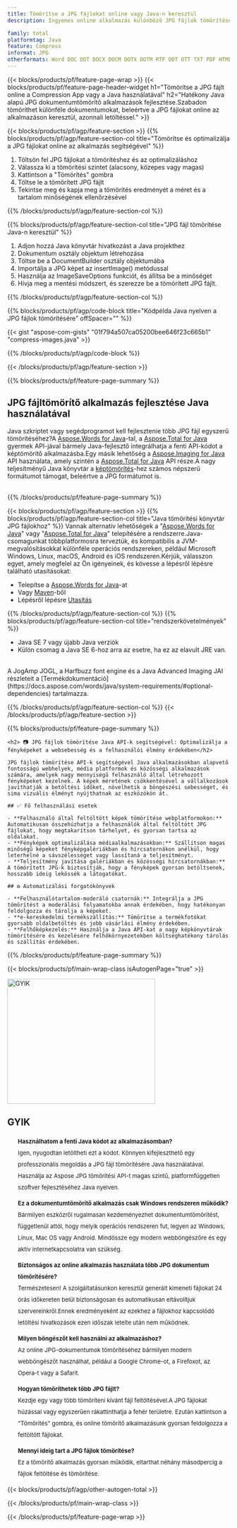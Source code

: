 ```yaml
---
title: Tömörítse a JPG fájlokat online vagy Java-n keresztül
description: Ingyenes online alkalmazás különböző JPG fájlok tömörítésére.Java tömörítési könyvtár kódja JPG dokumentumokhoz. 

family: total
platformtag: Java
feature: Compress
informat: JPG
otherformats: Word DOC DOT DOCX DOCM DOTX DOTM RTF ODT OTT TXT PDF HTML MHTML Excel XLS XLSX XLSB XLSM XLT XLTX XLTM CSV TSV ODS Powerpoint PPT PPS PPTX POTX PPSX PPTM PPSM POTM ODP Image BMP GIF JPEG JPG PNG APNG TIFF
---
```

{{< blocks/products/pf/feature-page-wrap >}}
{{< blocks/products/pf/feature-page-header-widget h1="Tömörítse a JPG fájlt online a Compression App vagy a Java használatával" h2="Hatékony Java alapú JPG dokumentumtömörítő alkalmazások fejlesztése.Szabadon tömöríthet különféle dokumentumokat, beleértve a JPG fájlokat online az alkalmazáson keresztül, azonnali letöltéssel." >}}

{{< blocks/products/pf/agp/feature-section >}}
{{% blocks/products/pf/agp/feature-section-col title="Tömörítse és optimalizálja a JPG fájlokat online az alkalmazás segítségével" %}}

1. Töltsön fel JPG fájlokat a tömörítéshez és az optimalizáláshoz
1. Válassza ki a tömörítési szintet (alacsony, közepes vagy magas)
1. Kattintson a "Tömörítés" gombra
1. Töltse le a tömörített JPG fájlt
1. Tekintse meg és kapja meg a tömörítés eredményét a méret és a tartalom minőségének ellenőrzésével

{{% /blocks/products/pf/agp/feature-section-col %}}

{{% blocks/products/pf/agp/feature-section-col title="JPG fájl tömörítése Java-n keresztül" %}}

1. Adjon hozzá Java könyvtár hivatkozást a Java projekthez
1. Dokumentum osztály objektum létrehozása
1. Töltse be a DocumentBuilder osztály objektumába
1. Importálja a JPG képet az insertImage() metódussal
1. Használja az ImageSaveOptions funkciót, és állítsa be a minőséget
1. Hívja meg a mentési módszert, és szerezze be a tömörített JPG fájlt.

{{% /blocks/products/pf/agp/feature-section-col %}}

{{% blocks/products/pf/agp/code-block title="Kódpélda Java nyelven a JPG fájlok tömörítésére" offSpacer="" %}}

{{< gist "aspose-com-gists" "01f794a507ca05200bee646f23c665b1" "compress-images.java" >}}

{{% /blocks/products/pf/agp/code-block %}}

{{< /blocks/products/pf/agp/feature-section >}}


{{% blocks/products/pf/feature-page-summary %}}


<h2>JPG fájltömörítő alkalmazás fejlesztése Java használatával</h2>

Java szkriptet vagy segédprogramot kell fejlesztenie több JPG fájl egyszerű tömörítéséhez?A [Aspose.Words for Java](https://products.aspose.com/words/hu/java/)-tal, a [Aspose.Total for Java](https://products.aspose.com/total/hu/java/) gyermek API-jával bármely Java-fejlesztő integrálhatja a fenti API-kódot a képtömörítő alkalmazásba.Egy másik lehetőség a [Aspose.Imaging for Java](https://products.aspose.com/imaging/hu/java/) API használata, amely szintén a [Aspose.Total for Java](https://products.aspose.com/total/hu/java/) API része.A nagy teljesítményű Java könyvtár a [képtömörítés](https://products.aspose.com/imaging/hu/java/compress/)-hez számos népszerű formátumot támogat, beleértve a JPG formátumot is.<br /><br />

{{% /blocks/products/pf/feature-page-summary %}}

{{< blocks/products/pf/agp/feature-section >}}
{{% blocks/products/pf/agp/feature-section-col title="Java tömörítési könyvtár JPG fájlokhoz" %}}
Vannak alternatív lehetőségek a "[Aspose.Words for Java](https://products.aspose.com/words/hu/java/)" vagy "[Aspose.Total for Java](https://products.aspose.com/total/hu/java/)" telepítésére a rendszerre.Java-csomagunkat többplatformosra terveztük, és kompatibilis a JVM-megvalósításokkal különféle operációs rendszereken, például Microsoft Windows, Linux, macOS, Android és iOS rendszeren.Kérjük, válasszon egyet, amely megfelel az Ön igényeinek, és kövesse a lépésről lépésre található utasításokat:<br />

- Telepítse a [Aspose.Words for Java](https://docs.aspose.com/words/java/installation/)-at
- Vagy [Maven](https://releases.aspose.com/java/repo/com/aspose/aspose-words/)-ből
- Lépésről lépésre [Utasítás](https://docs.aspose.com/words/java/installation/#install-aspose-words-for-java-from-maven-repository)

{{% /blocks/products/pf/agp/feature-section-col %}}
{{% blocks/products/pf/agp/feature-section-col title="rendszerkövetelmények" %}}

- Java SE 7 vagy újabb Java verziók
- Külön csomag a Java SE 6-hoz arra az esetre, ha ez az elavult JRE van.

<br />
A JogAmp JOGL, a Harfbuzz font engine és a Java Advanced Imaging JAI részleteit a [Termékdokumentáció](https://docs.aspose.com/words/java/system-requirements/#optional-dependencies) tartalmazza.

{{% /blocks/products/pf/agp/feature-section-col %}}
{{< /blocks/products/pf/agp/feature-section >}}

{{% blocks/products/pf/feature-page-summary %}}
```
<h2> 📷 JPG fájlok tömörítése Java API-k segítségével: Optimalizálja a fényképeket a websebesség és a felhasználói élmény érdekében</h2>

JPG fájlok tömörítése API-k segítségével Java alkalmazásokban alapvető fontosságú webhelyek, média platformok és közösségi alkalmazások számára, amelyek nagy mennyiségű felhasználó által létrehozott fényképeket kezelnek. A képek méretének csökkentésével a vállalkozások javíthatják a betöltési időket, növelhetik a böngészési sebességet, és sima vizuális élményt nyújthatnak az eszközökön át.

## ✅ Fő felhasználási esetek

- **Felhasználó által feltöltött képek tömörítése webplatformokon:** Automatikusan összehúzhatja a felhasználók által feltöltött JPG fájlokat, hogy megtakarítson tárhelyet, és gyorsan tartsa az oldalakat.
- **Fényképek optimalizálása médiaalkalmazásokban:** Szállítson magas minőségű képeket fényképgalériákban és hírcsatornákon anélkül, hogy leterhelné a sávszélességet vagy lassítaná a teljesítményt.
- **Teljesítmény javítása galériákban és közösségi hírcsatornákban:** A tömörített JPG-k biztosítják, hogy a fényképek gyorsan betöltsenek, hosszabb ideig lekössék a látogatókat.

## ⚙️ Automatizálási forgatókönyvek

- **Felhasználótartalom-moderáló csatornák:** Integrálja a JPG tömörítést a moderálási folyamatokba annak érdekében, hogy hatékonyan feldolgozza és tárolja a képeket.
- **e-kereskedelmi termékszállítás:** Tömörítse a termékfotókat gyorsabb oldalbetöltés és jobb vásárlási élmény érdekében.
- **Felhőképkezelés:** Használja a Java API-kat a nagy képkönyvtárak tömörítésére és kezelésére felhőkörnyezetekben költséghatékony tárolás és szállítás érdekében.
```
{{% /blocks/products/pf/feature-page-summary %}}
{{< blocks/products/pf/main-wrap-class isAutogenPage="true" >}}


<style>.howtolist li{margin-right: 0!important;line-height: 26px;position: relative;margin-bottom: 10px;font-size: 13px;list-style-type: none;}</style>
<div class="col-md-12 tl bg-gray-dark howtolist section">
  <a class="anchor" name="faqpage"></a>
  <div class="container tl dflex" itemscope="" itemtype="https://schema.org/FAQPage">
      <div class="col-md-4 howtosectiongfx">
          <img class="social-panel-hide-on-mobile" src="https://www.groupdocs.cloud/templates/brand/images/groupdocs/conversion/groupdocs_conversion-brand.png" alt="GYIK" width="335" height="283">
      </div>
      <div class="howtosection col-md-8">
          <div>
              <h2>GYIK</h2>
               <ul>
                  <li itemscope="" itemprop="mainEntity" itemtype="https://schema.org/Question">
                      <div>
                          <span itemprop="name"><b>Használhatom a fenti Java kódot az alkalmazásomban?</b></span>
                      </div>
                      <div itemscope="" itemprop="acceptedAnswer" itemtype="https://schema.org/Answer">
                          <span itemprop="text">Igen, nyugodtan letöltheti ezt a kódot. Könnyen kifejleszthető egy professzionális megoldás a JPG fájl tömörítésére Java használatával. Használja az Aspose JPG tömörítési API-t magas szintű, platformfüggetlen szoftver fejlesztéséhez Java nyelven.</span>
                      </div>
                  </li>
                  <li itemscope="" itemprop="mainEntity" itemtype="https://schema.org/Question">
                      <div>
                          <span itemprop="name"><b>Ez a dokumentumtömörítő alkalmazás csak Windows rendszeren működik?</b></span>
                      </div>
                      <div itemscope="" itemprop="acceptedAnswer" itemtype="https://schema.org/Answer">
                          <span itemprop="text">Bármilyen eszközről rugalmasan kezdeményezhet dokumentumtömörítést, függetlenül attól, hogy melyik operációs rendszeren fut, legyen az Windows, Linux, Mac OS vagy Android. Mindössze egy modern webböngészőre és egy aktív internetkapcsolatra van szükség.</span>
                      </div>
                  </li>
                  <li itemscope="" itemprop="mainEntity" itemtype="https://schema.org/Question">
                      <div>
                          <span itemprop="name"><b>Biztonságos az online alkalmazás használata több JPG dokumentum tömörítésére?</b></span>
                      </div>
                      <div itemscope="" itemprop="acceptedAnswer" itemtype="https://schema.org/Answer">
                          <span itemprop="text">Természetesen! A szolgáltatásunkon keresztül generált kimeneti fájlokat 24 órás időkereten belül biztonságosan és automatikusan eltávolítjuk szervereinkről.Ennek eredményeként az ezekhez a fájlokhoz kapcsolódó letöltési hivatkozások ezen időszak letelte után nem működnek.</span>
                      </div>
                  </li>                 
                  <li itemscope="" itemprop="mainEntity" itemtype="https://schema.org/Question">
                      <div>
                          <span itemprop="name"><b>Milyen böngészőt kell használni az alkalmazáshoz?</b></span>
                      </div>
                      <div itemscope="" itemprop="acceptedAnswer" itemtype="https://schema.org/Answer">
                          <span itemprop="text">Az online JPG-dokumentumok tömörítéséhez bármilyen modern webböngészőt használhat, például a Google Chrome-ot, a Firefoxot, az Opera-t vagy a Safarit.</span>
                      </div>
                  </li>
 		  <li itemscope="" itemprop="mainEntity" itemtype="https://schema.org/Question">
                      <div>
                          <span itemprop="name"><b>Hogyan tömöríthetek több JPG fájlt?</b></span>
                      </div>
                      <div itemscope="" itemprop="acceptedAnswer" itemtype="https://schema.org/Answer">
                          <span itemprop="text">Kezdje egy vagy több tömöríteni kívánt fájl feltöltésével.A JPG fájlokat húzással vagy egyszerűen rákattinthatja a fehér területre. Ezután kattintson a "Tömörítés" gombra, és online tömörítő alkalmazásunk gyorsan feldolgozza a feltöltött fájlokat.</span>
                      </div>
                  </li>
 		  <li itemscope="" itemprop="mainEntity" itemtype="https://schema.org/Question">
                      <div>
                          <span itemprop="name"><b>Mennyi ideig tart a JPG fájlok tömörítése?</b></span>
                      </div>
                      <div itemscope="" itemprop="acceptedAnswer" itemtype="https://schema.org/Answer">
                          <span itemprop="text">Ez a tömörítő alkalmazás gyorsan működik, eltarthat néhány másodpercig a fájlok feltöltése és tömörítése.</span>
                      </div>
                  </li>
              </ul>
          </div>
      </div>
  </div>

{{< blocks/products/pf/agp/other-autogen-total >}}

{{< /blocks/products/pf/main-wrap-class >}}

{{< /blocks/products/pf/feature-page-wrap >}}